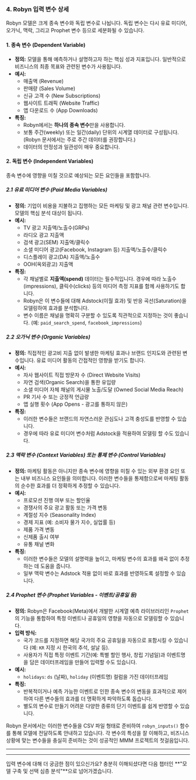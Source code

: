 
### 4. Robyn 입력 변수 상세

Robyn 모델은 크게 종속 변수와 독립 변수로 나뉩니다. 독립 변수는 다시 유료 미디어, 오가닉, 맥락, 그리고 Prophet 변수 등으로 세분화될 수 있습니다.

#### **1. 종속 변수 (Dependent Variable)**

* **정의:** 모델을 통해 예측하거나 설명하고자 하는 핵심 성과 지표입니다. 일반적으로 비즈니스의 최종 목표와 관련된 변수가 사용됩니다.
* **예시:**
    * 매출액 (Revenue)
    * 판매량 (Sales Volume)
    * 신규 고객 수 (New Subscriptions)
    * 웹사이트 트래픽 (Website Traffic)
    * 앱 다운로드 수 (App Downloads)
* **특징:**
    * Robyn에서는 **하나의 종속 변수**만을 사용합니다.
    * 보통 주간(weekly) 또는 일간(daily) 단위의 시계열 데이터로 구성됩니다. (Robyn 문서에서는 주로 주간 데이터를 권장합니다.)
    * 데이터의 안정성과 일관성이 매우 중요합니다.

#### **2. 독립 변수 (Independent Variables)**

종속 변수에 영향을 미칠 것으로 예상되는 모든 요인들을 포함합니다.

##### **2.1 유료 미디어 변수 (Paid Media Variables)**

* **정의:** 기업이 비용을 지불하고 집행하는 모든 마케팅 및 광고 채널 관련 변수입니다. 모델의 핵심 분석 대상이 됩니다.
* **예시:**
    * TV 광고 지출액/노출수(GRPs)
    * 라디오 광고 지출액
    * 검색 광고(SEM) 지출액/클릭수
    * 소셜 미디어 광고(Facebook, Instagram 등) 지출액/노출수/클릭수
    * 디스플레이 광고(DA) 지출액/노출수
    * OOH(옥외광고) 지출액
* **특징:**
    * 각 채널별로 **지출액(spend)** 데이터는 필수적입니다. 경우에 따라 노출수(impressions), 클릭수(clicks) 등의 미디어 측정 지표를 함께 사용하기도 합니다.
    * Robyn은 이 변수들에 대해 Adstock(이월 효과) 및 반응 곡선(Saturation)을 모델링하여 효과를 분석합니다.
    * 변수 이름은 채널을 명확히 구분할 수 있도록 직관적으로 지정하는 것이 좋습니다. (예: `paid_search_spend`, `facebook_impressions`)

##### **2.2 오가닉 변수 (Organic Variables)**

* **정의:** 직접적인 광고비 지출 없이 발생한 마케팅 효과나 브랜드 인지도와 관련된 변수입니다. 유료 미디어 활동의 간접적인 영향을 받기도 합니다.
* **예시:**
    * 자사 웹사이트 직접 방문자 수 (Direct Website Visits)
    * 자연 검색(Organic Search)을 통한 유입량
    * 소셜 미디어 자체 채널의 게시물 노출/도달 (Owned Social Media Reach)
    * PR 기사 수 또는 긍정적 언급량
    * 앱 실행 횟수 (App Opens - 광고를 통하지 않은)
* **특징:**
    * 이러한 변수들은 브랜드의 자연스러운 관심도나 고객 충성도를 반영할 수 있습니다.
    * 경우에 따라 유료 미디어 변수처럼 Adstock을 적용하여 모델링 할 수도 있습니다.

##### **2.3 맥락 변수 (Context Variables) 또는 통제 변수 (Control Variables)**

* **정의:** 마케팅 활동은 아니지만 종속 변수에 영향을 미칠 수 있는 외부 환경 요인 또는 내부 비즈니스 요인들을 의미합니다. 이러한 변수들을 통제함으로써 마케팅 활동의 순수한 효과를 더 정확하게 추정할 수 있습니다.
* **예시:**
    * 프로모션 진행 여부 또는 할인율
    * 경쟁사의 주요 광고 활동 또는 가격 변동
    * 계절성 지수 (Seasonality Index)
    * 경제 지표 (예: 소비자 물가 지수, 실업률 등)
    * 제품 가격 변동
    * 신제품 출시 여부
    * 유통 채널 변화
* **특징:**
    * 이러한 변수들은 모델의 설명력을 높이고, 마케팅 변수의 효과를 왜곡 없이 추정하는 데 도움을 줍니다.
    * 일부 맥락 변수는 Adstock 적용 없이 바로 효과를 반영하도록 설정할 수 있습니다.

##### **2.4 Prophet 변수 (Prophet Variables - 이벤트/공휴일 등)**

* **정의:** Robyn은 Facebook(Meta)에서 개발한 시계열 예측 라이브러리인 `Prophet`의 기능을 통합하여 특정 이벤트나 공휴일의 영향을 자동으로 모델링할 수 있습니다.
* **입력 방식:**
    * 국가 코드를 지정하면 해당 국가의 주요 공휴일을 자동으로 포함시킬 수 있습니다 (예: `KR` 지정 시 한국의 추석, 설날 등).
    * 사용자가 직접 특정 이벤트 기간(예: 특별 할인 행사, 창립 기념일)과 이벤트명을 담은 데이터프레임을 만들어 입력할 수도 있습니다.
* **예시:**
    * `holidays`: `ds` (날짜), `holiday` (이벤트명) 컬럼을 가진 데이터프레임
* **특징:**
    * 반복적이거나 예측 가능한 이벤트로 인한 종속 변수의 변동을 효과적으로 제어하여 다른 변수들의 효과를 더 명확하게 파악하도록 돕습니다.
    * 별도의 변수로 만들기 어려운 다양한 종류의 단기 이벤트를 쉽게 반영할 수 있습니다.

Robyn 문서에서는 이러한 변수들을 CSV 파일 형태로 준비하여 `robyn_inputs()` 함수를 통해 모델에 전달하도록 안내하고 있습니다. 각 변수의 특성을 잘 이해하고, 비즈니스 상황에 맞는 변수들을 충실히 준비하는 것이 성공적인 MMM 프로젝트의 첫걸음입니다.

---

---

입력 변수에 대해 더 궁금한 점이 있으신가요? 충분히 이해되셨다면 다음 챕터인 **"모델 구축 및 선택 심층 분석"**으로 넘어가겠습니다.
